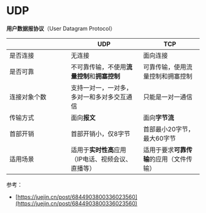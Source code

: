# UDP

**用户数据报协议**（User Datagram Protocol）

<table><thead><tr><th width="144.33333333333331"></th><th>UDP</th><th>TCP</th></tr></thead><tbody><tr><td>是否连接</td><td>无连接</td><td>面向连接</td></tr><tr><td>是否可靠</td><td>不可靠传输，不使用<strong>流量控制</strong>和<strong>拥塞控制</strong></td><td>可靠传输，使用流量控制和拥塞控制</td></tr><tr><td>连接对象个数</td><td>支持一对一，一对多，多对一和多对多交互通信</td><td>只能是一对一通信</td></tr><tr><td>传输方式</td><td>面向<strong>报文</strong></td><td>面向<strong>字节流</strong></td></tr><tr><td>首部开销</td><td>首部开销小，仅8字节</td><td>首部最小20字节，最大60字节</td></tr><tr><td>适用场景</td><td>适用于<strong>实时性高</strong>应用（IP电话、视频会议、直播等）</td><td>适用于要求<strong>可靠传输</strong>的应用（文件传输）</td></tr></tbody></table>



参考：

* [https://juejin.cn/post/6844903800336023560](https://juejin.cn/post/6844903800336023560)
